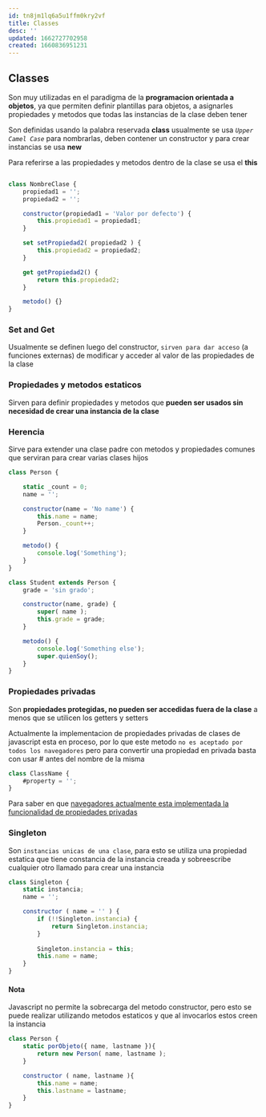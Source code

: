 ```yaml
---
id: tn8jm1lq6a5u1ffm0kry2vf
title: Classes
desc: ''
updated: 1662727702958
created: 1660836951231
---
```


## Classes

Son muy utilizadas en el paradigma de la **programacion orientada a objetos**, ya que permiten definir plantillas para objetos, a asignarles propiedades y metodos que todas las instancias de la clase deben tener

Son definidas usando la palabra reservada **class** usualmente se usa *`Upper Camel Case`* para nombrarlas, deben contener un constructor y para crear instancias se usa **new**

Para referirse a las propiedades y metodos dentro de la clase se usa el **this**

```javascript

class NombreClase {
    propiedad1 = '';
    propiedad2 = '';

    constructor(propiedad1 = 'Valor por defecto') {
        this.propiedad1 = propiedad1;
    }

    set setPropiedad2( propiedad2 ) {
        this.propiedad2 = propiedad2;
    }

    get getPropiedad2() {
        return this.propiedad2;
    }

    metodo() {}
}
```

### Set and Get

Usualmente se definen luego del constructor, `sirven para dar acceso` (a funciones externas) de modificar y acceder al valor de las propiedades de la clase

### Propiedades y metodos estaticos

Sirven para definir propiedades y metodos que **pueden ser usados sin necesidad de crear una instancia de la clase**

### Herencia

Sirve para extender una clase padre con metodos y propiedades comunes que serviran para crear varias clases hijos

```javascript
class Person {

    static _count = 0;
    name = '';

    constructor(name = 'No name') {
        this.name = name;
        Person._count++;
    }

    metodo() {
        console.log('Something');
    }
}

class Student extends Person {
    grade = 'sin grado';

    constructor(name, grade) {
        super( name );
        this.grade = grade;
    }

    metodo() {
        console.log('Something else');
        super.quienSoy();
    }
}

```

### Propiedades privadas

Son **propiedades protegidas, no pueden ser accedidas fuera de la clase** a menos que se utilicen los getters y setters

Actualmente la implementacion de propiedades privadas de clases de javascript esta en proceso, por lo que este metodo `no es aceptado por todos los navegadores` pero para convertir una propiedad en privada basta con usar # antes del nombre de la misma

```javascript
class ClassName {
    #property = '';
}
```

Para saber en que [navegadores actualmente esta implementada la funcionalidad de propiedades privadas](https://caniuse.com/mdn-javascript_classes_private_class_fields)

### Singleton

Son `instancias unicas de una clase`, para esto se utiliza una propiedad estatica que tiene constancia de la instancia creada y sobreescribe cualquier otro llamado para crear una instancia

```javascript
class Singleton {
    static instancia;
    name = '';

    constructor ( name = '' ) {
        if (!!Singleton.instancia) {
            return Singleton.instancia;
        }
        
        Singleton.instancia = this;
        this.name = name;
    }
}
```

#### Nota

Javascript no permite la sobrecarga del metodo constructor, pero esto se puede realizar utilizando metodos estaticos y que al invocarlos estos creen la instancia

```javascript
class Person {
    static porObjeto({ name, lastname }){
        return new Person( name, lastname );
    }

    constructor ( name, lastname ){
        this.name = name;
        this.lastname = lastname;
    }
}
```

